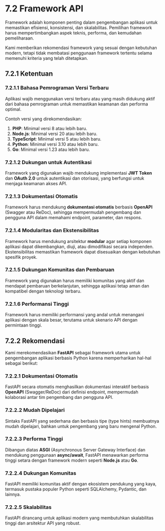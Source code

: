 # 7.2 Framework API

Framework adalah komponen penting dalam pengembangan aplikasi untuk memastikan efisiensi, konsistensi, dan skalabilitas. Pemilihan framework harus mempertimbangkan aspek teknis, performa, dan kemudahan pemeliharaan.

Kami memberikan rekomendasi framework yang sesuai dengan kebutuhan modern, tetapi tidak membatasi penggunaan framework tertentu selama memenuhi kriteria yang telah ditetapkan.

## 7.2.1 Ketentuan

### 7.2.1.1 Bahasa Pemrograman Versi Terbaru

  Aplikasi wajib menggunakan versi terbaru atau yang masih didukung aktif dari bahasa pemrograman untuk memastikan keamanan dan performa optimal.

  Contoh versi yang direkomendasikan:

1. **PHP**: Minimal versi 8 atau lebih baru.
2. **Node.js**: Minimal versi 20 atau lebih baru.
3. **TypeScript**: Minimal versi 5 atau lebih baru.
4. **Python**: Minimal versi 3.10 atau lebih baru.
5. **Go**: Minimal versi 1.23 atau lebih baru.

### 7.2.1.2 Dukungan untuk Autentikasi

  Framework yang digunakan wajib mendukung implementasi **JWT Token** dan **OAuth 2.0** untuk autentikasi dan otorisasi, yang berfungsi untuk menjaga keamanan akses API.

### 7.2.1.3 Dokumentasi Otomatis

  Framework harus mendukung **dokumentasi otomatis** berbasis **OpenAPI** (Swagger atau ReDoc), sehingga mempermudah pengembang dan pengguna API dalam memahami endpoint, parameter, dan respons.

### 7.2.1.4 Modularitas dan Ekstensibilitas

  Framework harus mendukung arsitektur **modular** agar setiap komponen aplikasi dapat dikembangkan, diuji, atau dimodifikasi secara independen. Ekstensibilitas memastikan framework dapat disesuaikan dengan kebutuhan spesifik proyek.

### 7.2.1.5 Dukungan Komunitas dan Pembaruan

  Framework yang digunakan harus memiliki komunitas yang aktif dan mendapat pembaruan berkelanjutan, sehingga aplikasi tetap aman dan kompatibel dengan teknologi terbaru.

### 7.2.1.6 Performansi Tinggi

  Framework harus memiliki performansi yang andal untuk menangani aplikasi dengan skala besar, terutama untuk skenario API dengan permintaan tinggi.

## 7.2.2 Rekomendasi

Kami merekomendasikan **FastAPI** sebagai framework utama untuk pengembangan aplikasi berbasis Python karena memperharikan hal-hal sebagai berikut:

### 7.2.2.1 Dokumentasi Otomatis

   FastAPI secara otomatis menghasilkan dokumentasi interaktif berbasis **OpenAPI** (Swagger/ReDoc) dari definisi endpoint, mempermudah kolaborasi antar tim pengembang dan pengguna API.

### 7.2.2.2 Mudah Dipelajari

   Sintaks FastAPI yang sederhana dan berbasis tipe (type hints) membuatnya mudah dipelajari, bahkan untuk pengembang yang baru mengenal Python.

### 7.2.2.3 Performa Tinggi

   Dibangun diatas **ASGI** (Asynchronous Server Gateway Interface) dan mendukung penggunaan **async/await**, FastAPI menawarkan performa tinggi setara dengan framework modern seperti **Node.js** atau **Go**.

### 7.2.2.4 Dukungan Komunitas

   FastAPI memiliki komunitas aktif dengan ekosistem pendukung yang kaya, termasuk pustaka populer Python seperti SQLAlchemy, Pydantic, dan lainnya.

### 7.2.2.5 Skalabilitas

   FastAPI dirancang untuk aplikasi modern yang membutuhkan skalabilitas tinggi dan arsitektur API yang robust.